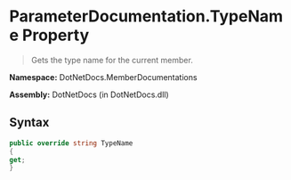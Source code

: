 # ParameterDocumentation.TypeName Property
> Gets the type name for the current member.

**Namespace:** DotNetDocs.MemberDocumentations

**Assembly:** DotNetDocs (in DotNetDocs.dll)
## Syntax
```csharp
public override string TypeName
{
get;
}
```
